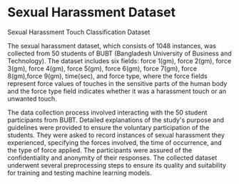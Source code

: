 # Sexual Harassment Dataset
Sexual Harassment Touch Classification Dataset

The sexual harassment dataset, which consists of 1048 instances, was collected from 50 students of BUBT (Bangladesh University of Business and Technology). The dataset includes six fields: force 1(gm), force 2(gm), force 3(gm), force 4(gm), force 5(gm), force 6(gm), force 7(gm), force 8(gm),force 9(gm), time(sec), and force type, where the force fields represent force values of touches in the sensitive parts of the human body and the force type field indicates whether it was a harassment touch or an unwanted touch.

The data collection process involved interacting with the 50 student participants from BUBT. Detailed explanations of the study's purpose and guidelines were provided to ensure the voluntary participation of the students. They were asked to record instances of sexual harassment they experienced, specifying the forces involved, the time of occurrence, and the type of force applied. The participants were assured of the confidentiality and anonymity of their responses. The collected dataset underwent several preprocessing steps to ensure its quality and suitability for training and testing machine learning models.
